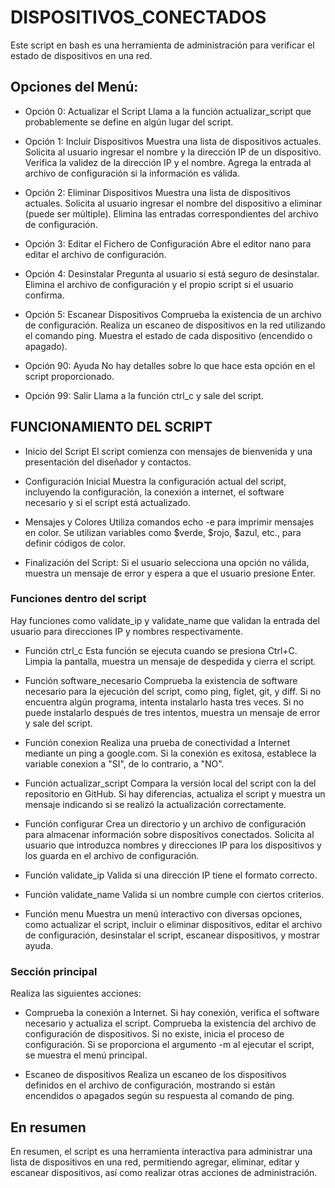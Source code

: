 # DISPOSITIVOS_CONECTADOS

Este script en bash es una herramienta de administración para verificar el estado de dispositivos en una red.

## Opciones del Menú:

- Opción 0: Actualizar el Script
Llama a la función actualizar_script que probablemente se define en algún lugar del script.

- Opción 1: Incluir Dispositivos
Muestra una lista de dispositivos actuales.
Solicita al usuario ingresar el nombre y la dirección IP de un dispositivo.
Verifica la validez de la dirección IP y el nombre.
Agrega la entrada al archivo de configuración si la información es válida.

- Opción 2: Eliminar Dispositivos
Muestra una lista de dispositivos actuales.
Solicita al usuario ingresar el nombre del dispositivo a eliminar (puede ser múltiple).
Elimina las entradas correspondientes del archivo de configuración.

- Opción 3: Editar el Fichero de Configuración
Abre el editor nano para editar el archivo de configuración.

- Opción 4: Desinstalar
Pregunta al usuario si está seguro de desinstalar.
Elimina el archivo de configuración y el propio script si el usuario confirma.

- Opción 5: Escanear Dispositivos
Comprueba la existencia de un archivo de configuración.
Realiza un escaneo de dispositivos en la red utilizando el comando ping.
Muestra el estado de cada dispositivo (encendido o apagado).

- Opción 90: Ayuda
No hay detalles sobre lo que hace esta opción en el script proporcionado.

- Opción 99: Salir
Llama a la función ctrl_c y sale del script.

## FUNCIONAMIENTO DEL SCRIPT

- Inicio del Script
El script comienza con mensajes de bienvenida y una presentación del diseñador y contactos.

- Configuración Inicial
Muestra la configuración actual del script, incluyendo la configuración, la conexión a internet, el software necesario y si el script está actualizado.

- Mensajes y Colores
Utiliza comandos echo -e para imprimir mensajes en color.
Se utilizan variables como $verde, $rojo, $azul, etc., para definir códigos de color.

- Finalización del Script:
Si el usuario selecciona una opción no válida, muestra un mensaje de error y espera a que el usuario presione Enter.


### Funciones dentro del script
Hay funciones como validate_ip y validate_name que validan la entrada del usuario para direcciones IP y nombres respectivamente.

- Función ctrl_c
Esta función se ejecuta cuando se presiona Ctrl+C. Limpia la pantalla, muestra un mensaje de despedida y cierra el script.

- Función software_necesario
Comprueba la existencia de software necesario para la ejecución del script, como ping, figlet, git, y diff. Si no encuentra algún programa, intenta instalarlo hasta tres veces. Si no puede instalarlo después de tres intentos, muestra un mensaje de error y sale del script.

- Función conexion
Realiza una prueba de conectividad a Internet mediante un ping a google.com. Si la conexión es exitosa, establece la variable conexion a "SI", de lo contrario, a "NO".

- Función actualizar_script
Compara la versión local del script con la del repositorio en GitHub. Si hay diferencias, actualiza el script y muestra un mensaje indicando si se realizó la actualización correctamente.

- Función configurar
Crea un directorio y un archivo de configuración para almacenar información sobre dispositivos conectados. Solicita al usuario que introduzca nombres y direcciones IP para los dispositivos y los guarda en el archivo de configuración.

- Función validate_ip
Valida si una dirección IP tiene el formato correcto.

- Función validate_name
Valida si un nombre cumple con ciertos criterios.

- Función menu
Muestra un menú interactivo con diversas opciones, como actualizar el script, incluir o eliminar dispositivos, editar el archivo de configuración, desinstalar el script, escanear dispositivos, y mostrar ayuda.

### Sección principal
Realiza las siguientes acciones:

- Comprueba la conexión a Internet.
Si hay conexión, verifica el software necesario y actualiza el script.
Comprueba la existencia del archivo de configuración de dispositivos.
Si no existe, inicia el proceso de configuración.
Si se proporciona el argumento -m al ejecutar el script, se muestra el menú principal.

- Escaneo de dispositivos
Realiza un escaneo de los dispositivos definidos en el archivo de configuración, mostrando si están encendidos o apagados según su respuesta al comando de ping.

## En resumen
En resumen, el script es una herramienta interactiva para administrar una lista de dispositivos en una red, permitiendo agregar, eliminar, editar y escanear dispositivos, así como realizar otras acciones de administración.
